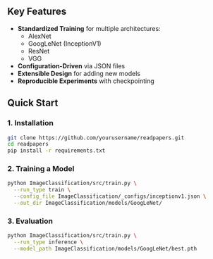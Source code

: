 ## Key Features

- **Standardized Training** for multiple architectures:
  - AlexNet
  - GoogLeNet (InceptionV1)
  - ResNet
  - VGG
- **Configuration-Driven** via JSON files
- **Extensible Design** for adding new models
- **Reproducible Experiments** with checkpointing

## Quick Start

### 1. Installation
```bash
git clone https://github.com/yourusername/readpapers.git
cd readpapers
pip install -r requirements.txt
```

### 2. Training a Model
```bash
python ImageClassification/src/train.py \
  --run_type train \
  --config_file ImageClassification/_configs/inceptionv1.json \
  --out_dir ImageClassification/models/GoogLeNet/
```

### 3. Evaluation
```bash
python ImageClassification/src/train.py \
  --run_type inference \
  --model_path ImageClassification/models/GoogLeNet/best.pth
```
